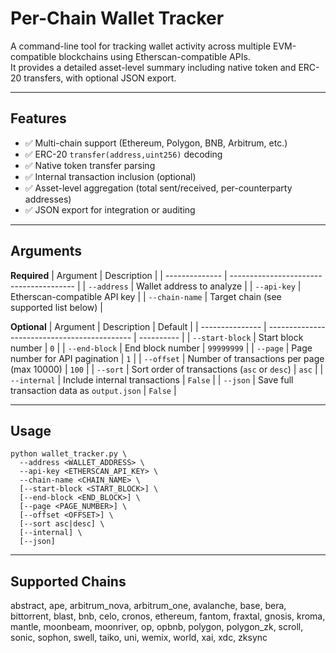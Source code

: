 # Per-Chain Wallet Tracker

A command-line tool for tracking wallet activity across multiple EVM-compatible blockchains using Etherscan-compatible APIs.  
It provides a detailed asset-level summary including native token and ERC-20 transfers, with optional JSON export.

---

## Features

- ✅ Multi-chain support (Ethereum, Polygon, BNB, Arbitrum, etc.)
- ✅ ERC-20 `transfer(address,uint256)` decoding
- ✅ Native token transfer parsing
- ✅ Internal transaction inclusion (optional)
- ✅ Asset-level aggregation (total sent/received, per-counterparty addresses)
- ✅ JSON export for integration or auditing

---

## Arguments

**Required**
| Argument       | Description                             |
| -------------- | --------------------------------------- |
| `--address`    | Wallet address to analyze               |
| `--api-key`    | Etherscan-compatible API key            |
| `--chain-name` | Target chain (see supported list below) |

**Optional**
| Argument        | Description                                  | Default    |
| --------------- | -------------------------------------------- | ---------- |
| `--start-block` | Start block number                           | `0`        |
| `--end-block`   | End block number                             | `99999999` |
| `--page`        | Page number for API pagination               | `1`        |
| `--offset`      | Number of transactions per page (max 10000)  | `100`      |
| `--sort`        | Sort order of transactions (`asc` or `desc`) | `asc`      |
| `--internal`    | Include internal transactions                | `False`    |
| `--json`        | Save full transaction data as `output.json`  | `False`    |

---

## Usage

```
python wallet_tracker.py \
  --address <WALLET_ADDRESS> \
  --api-key <ETHERSCAN_API_KEY> \
  --chain-name <CHAIN_NAME> \
  [--start-block <START_BLOCK>] \
  [--end-block <END_BLOCK>] \
  [--page <PAGE_NUMBER>] \
  [--offset <OFFSET>] \
  [--sort asc|desc] \
  [--internal] \
  [--json]
```
---

## Supported Chains

abstract, ape, arbitrum_nova, arbitrum_one, avalanche, base, bera, bittorrent, blast,
bnb, celo, cronos, ethereum, fantom, fraxtal, gnosis, kroma, mantle, moonbeam,
moonriver, op, opbnb, polygon, polygon_zk, scroll, sonic, sophon, swell, taiko,
uni, wemix, world, xai, xdc, zksync


